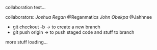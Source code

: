 collaboration test...

collaborators: 	_Joshua Regan_ @Reganmatics
		_John Obekpa_  @Jahhnee	

- git checkout -b <branch-name> -> to create a new branch
- git push origin <branch-name> -> to push staged code and stuff to branch <branch-name>

more stuff loading...
